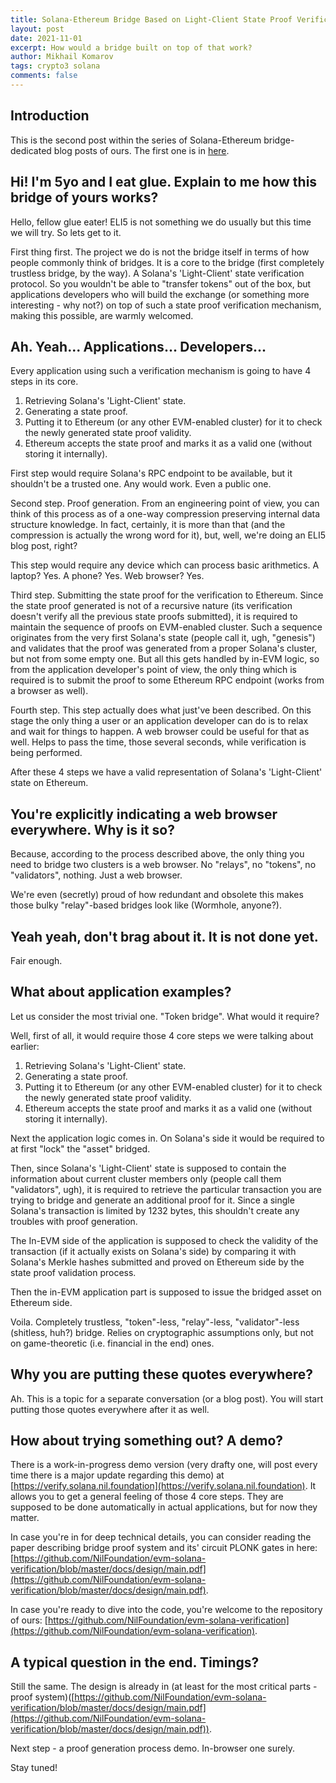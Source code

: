 ```yaml
---
title: Solana-Ethereum Bridge Based on Light-Client State Proof Verification.
layout: post
date: 2021-11-01
excerpt: How would a bridge built on top of that work?
author: Mikhail Komarov
tags: crypto3 solana 
comments: false
---
```


## Introduction

This is the second post within the series of Solana-Ethereum bridge-dedicated blog posts of ours. 
The first one is in [here](https://blog.nil.foundation/2021/10/14/solana-ethereum-bridge.html).

## Hi! I'm 5yo and I eat glue. Explain to me how this bridge of yours works?

Hello, fellow glue eater! ELI5 is not something we do usually but this time we
will try. So lets get to it.

First thing first. The project we do is not the bridge itself in terms of how
people commonly think of bridges. It is a core to the bridge (first completely
trustless bridge, by the way). A Solana's 'Light-Client' state verification protocol. 
So you wouldn't be able to "transfer tokens" out of the box, but applications 
developers who will build the exchange (or something more interesting - why not?)
on top of such a state proof verification mechanism, making this possible, are 
warmly welcomed.

## Ah. Yeah... Applications... Developers...

Every application using such a verification mechanism is going to have 4 steps 
in its core.

1. Retrieving Solana's 'Light-Client' state.
2. Generating a state proof.
3. Putting it to Ethereum (or any other EVM-enabled cluster) for it to check the
   newly generated state proof validity.
4. Ethereum accepts the state proof and marks it as a valid one (without storing
   it internally).

First step would require Solana's RPC endpoint to be available, but it shouldn't
be a trusted one. Any would work. Even a public one.

Second step. Proof generation. From an engineering point of view, you can think of
this process as of a one-way compression preserving internal data structure
knowledge. In fact, certainly, it is more than that (and the compression is
actually the wrong word for it), but, well, we're doing an ELI5 blog post, right?

This step would require any device which can process basic arithmetics. A
laptop? Yes. A phone? Yes. Web browser? Yes.

Third step. Submitting the state proof for the verification to Ethereum. Since
the state proof generated is not of a recursive nature (its verification doesn't 
verify all the previous state proofs submitted), it is required to maintain the
sequence of proofs on EVM-enabled cluster. Such a sequence originates from the
very first Solana's state (people call it, ugh, "genesis") and validates that
the proof was generated from a proper Solana's cluster, but not from some empty
one. But all this gets handled by in-EVM logic, so from the application
developer's point of view, the only thing which is required is to submit the
proof to some Ethereum RPC endpoint (works from a browser as well).

Fourth step. This step actually does what just've been described. On this stage
the only thing a user or an application developer can do is to relax and wait
for things to happen. A web browser could be useful for that as well. Helps to 
pass the time, those several seconds, while verification is being performed.

After these 4 steps we have a valid representation of Solana's 'Light-Client'
state on Ethereum.

## You're explicitly indicating a web browser everywhere. Why is it so?

Because, according to the process described above, the only thing you need to
bridge two clusters is a web browser. No "relays", no "tokens", no "validators", 
nothing. Just a web browser.

We're even (secretly) proud of how redundant and obsolete this makes those bulky 
"relay"-based bridges look like (Wormhole, anyone?).

## Yeah yeah, don't brag about it. It is not done yet.

Fair enough.

## What about application examples?

Let us consider the most trivial one. "Token bridge". What would it require?

Well, first of all, it would require those 4 core steps we were talking
about earlier:

1. Retrieving Solana's 'Light-Client' state.
2. Generating a state proof.
3. Putting it to Ethereum (or any other EVM-enabled cluster) for it to check the
   newly generated state proof validity.
4. Ethereum accepts the state proof and marks it as a valid one (without storing
   it internally).

Next the application logic comes in. On Solana's side it would be required to at
first "lock" the "asset" bridged.

Then, since Solana's 'Light-Client' state is supposed to contain the information
about current cluster members only (people call them "validators", ugh), it is 
required to retrieve the particular transaction you are trying to bridge and
generate an additional proof for it. Since a single Solana's transaction is
limited by 1232 bytes, this shouldn't create any troubles with proof generation.

The In-EVM side of the application is supposed to check the validity of the transaction 
(if it actually exists on Solana's side) by comparing it with Solana's Merkle 
hashes submitted and proved on Ethereum side by the state proof validation process.

Then the in-EVM application part is supposed to issue the bridged asset on
Ethereum side.

Voila. Completely trustless, "token"-less, "relay"-less, "validator"-less
(shitless, huh?) bridge. Relies on cryptographic assumptions only, but not on
game-theoretic (i.e. financial in the end) ones.

## Why you are putting these quotes everywhere?

Ah. This is a topic for a separate conversation (or a blog post). You will start 
putting those quotes everywhere after it as well.

## How about trying something out? A demo?

There is a work-in-progress demo version (very drafty one, will post every time 
there is a major update regarding this demo) at 
[https://verify.solana.nil.foundation](https://verify.solana.nil.foundation). 
It allows you to get a general feeling of those 4 core steps. They are supposed to 
be done automatically in actual applications, but for now they matter.

In case you're in for deep technical details, you can consider reading the paper
describing bridge proof system and its' circuit PLONK gates in here: 
[https://github.com/NilFoundation/evm-solana-verification/blob/master/docs/design/main.pdf](https://github.com/NilFoundation/evm-solana-verification/blob/master/docs/design/main.pdf).

In case you're ready to dive into the code, you're welcome to the repository of
ours: [https://github.com/NilFoundation/evm-solana-verification](https://github.com/NilFoundation/evm-solana-verification).

## A typical question in the end. Timings?

Still the same. The design is already in (at least for the most critical parts -
proof system)([https://github.com/NilFoundation/evm-solana-verification/blob/master/docs/design/main.pdf](https://github.com/NilFoundation/evm-solana-verification/blob/master/docs/design/main.pdf)).

Next step - a proof generation process demo. In-browser one surely.

Stay tuned!
